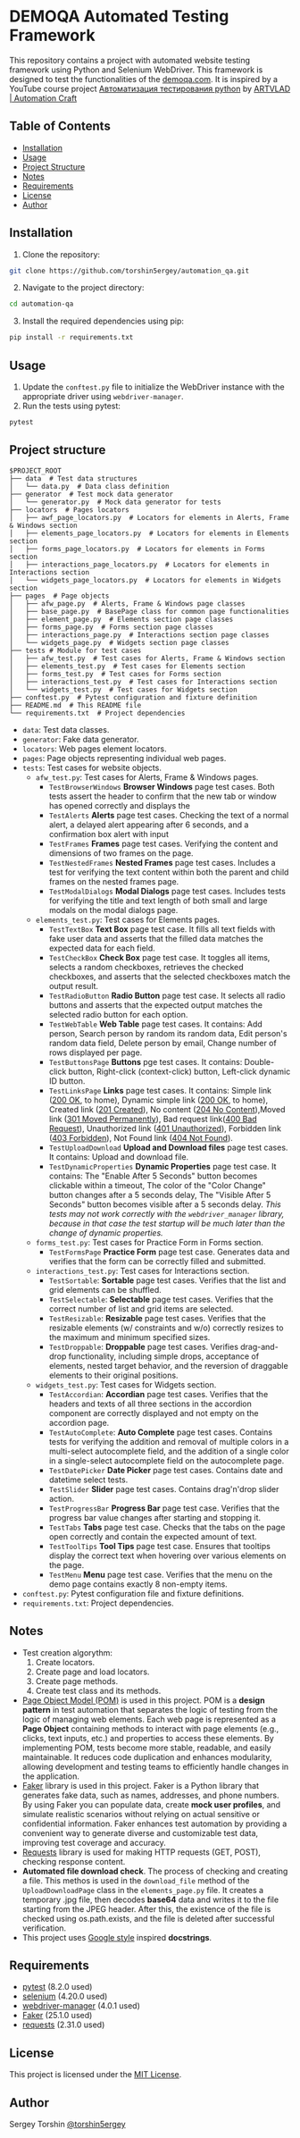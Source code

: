 # DEMOQA Automated Testing Framework

This repository contains a project with automated website testing framework using Python and Selenium WebDriver.
This framework is designed to test the functionalities of the [demoqa.com](https://demoqa.com/).
It is inspired by a YouTube course project [Автоматизация тестирования python](https://www.youtube.com/playlist?list=PL8jIzbooWPdXN6thJ_bGnd9uZjby07DPC) by [ARTVLAD | Automation Craft](https://www.youtube.com/@AutomationCraft)

## Table of Contents

- [Installation](#installation)
- [Usage](#usage)
- [Project Structure](#project-structure)
- [Notes](#notes)
- [Requirements](#requirements)
- [License](#license)
- [Author](#author)

## Installation

1. Clone the repository:
```bash
git clone https://github.com/torshin5ergey/automation_qa.git
```
2. Navigate to the project directory:
```bash
cd automation-qa
```
3. Install the required dependencies using pip:
```bash
pip install -r requirements.txt
```

## Usage

1. Update the `conftest.py` file to initialize the WebDriver instance with the appropriate driver using `webdriver-manager`.
2. Run the tests using pytest:
```bash
pytest
```

## Project structure

```
$PROJECT_ROOT
├── data  # Test data structures
│   └── data.py  # Data class definition
├── generator  # Test mock data generator
│   └── generator.py  # Mock data generator for tests
├── locators  # Pages locators
│   ├── awf_page_locators.py  # Locators for elements in Alerts, Frame & Windows section
│   ├── elements_page_locators.py  # Locators for elements in Elements section
│   ├── forms_page_locators.py  # Locators for elements in Forms section
│   ├── interactions_page_locators.py  # Locators for elements in Interactions section
│   └── widgets_page_locators.py  # Locators for elements in Widgets section
├── pages  # Page objects
│   ├── afw_page.py  # Alerts, Frame & Windows page classes
│   ├── base_page.py  # BasePage class for common page functionalities
│   ├── element_page.py  # Elements section page classes
│   ├── forms_page.py  # Forms section page classes
│   ├── interactions_page.py  # Interactions section page classes
│   └── widgets_page.py  # Widgets section page classes
├── tests # Module for test cases
│   ├── afw_test.py  # Test cases for Alerts, Frame & Windows section
│   ├── elements_test.py  # Test cases for Elements section
│   ├── forms_test.py  # Test cases for Forms section
│   ├── interactions_test.py  # Test cases for Interactions section
│   └── widgets_test.py  # Test cases for Widgets section
├── conftest.py  # Pytest configuration and fixture definition
├── README.md  # This README file
└── requirements.txt  # Project dependencies
```

- `data`: Test data classes.
- `generator`: Fake data generator.
- `locators`: Web pages element locators.
- `pages`: Page objects representing individual web pages.
- `tests`: Test cases for website objects.
  - `afw_test.py`: Test cases for Alerts, Frame & Windows pages.
    - `TestBrowserWindows` **Browser Windows** page test cases. Both tests assert the header to confirm that the new tab or window has opened correctly and displays the
    - `TestAlerts` **Alerts** page test cases. Checking the text of a normal alert, a delayed alert appearing after 6 seconds, and a confirmation box alert with input
    - `TestFrames` **Frames** page test cases. Verifying the content and dimensions of two frames on the page.
    - `TestNestedFrames` **Nested Frames** page test cases. Includes a test for verifying the text content within both the parent and child frames on the nested frames page.
    - `TestModalDialogs` **Modal Dialogs** page test cases. Includes tests for verifying the title and text length of both small and large modals on the modal dialogs page.
  - `elements_test.py`: Test cases for Elements pages.
    - `TestTextBox` **Text Box** page test case. It fills all text fields with fake user data and asserts that the filled data matches the expected data for each field.
    - `TestCheckBox` **Check Box** page test case. It toggles all items, selects a random checkboxes, retrieves the checked checkboxes, and asserts that the selected checkboxes match the output result.
    - `TestRadioButton` **Radio Button** page test case. It selects all radio buttons and asserts that the expected output matches the selected radio button for each option.
    - `TestWebTable` **Web Table** page test cases. It contains: Add person, Search person by random its random data, Edit person's random data field, Delete person by email, Change number of rows displayed per page.
    - `TestButtonsPage` **Buttons** pge test cases. It contains: Double-click button, Right-click (context-click) button, Left-click dynamic ID button.
    - `TestLinksPage` **Links** page test cases. It contains: Simple link ([200 OK](https://developer.mozilla.org/en-US/docs/Web/HTTP/Status/200), to home), Dynamic simple link ([200 OK](https://developer.mozilla.org/en-US/docs/Web/HTTP/Status/200), to home), Created link ([201 Created](https://developer.mozilla.org/en-US/docs/Web/HTTP/Status/201)), No content ([204 No Content](https://developer.mozilla.org/en-US/docs/Web/HTTP/Status/204)),Moved link ([301 Moved Permanently](https://developer.mozilla.org/en-US/docs/Web/HTTP/Status/301)), Bad request link([400 Bad Request](https://developer.mozilla.org/en-US/docs/Web/HTTP/Status/400)), Unauthorized link ([401 Unauthorized](https://developer.mozilla.org/en-US/docs/Web/HTTP/Status/401)), Forbidden link ([403 Forbidden](https://developer.mozilla.org/en-US/docs/Web/HTTP/Status/403)), Not Found link ([404 Not Found](https://developer.mozilla.org/en-US/docs/Web/HTTP/Status/404)).
    - `TestUploadDownload` **Upload and Download files** page test cases. It contains: Upload and download file.
    - `TestDynamicProperties` **Dynamic Properties** page test case. It contains: The "Enable After 5 Seconds" button becomes clickable within a timeout, The color of the "Color Change" button changes after a 5 seconds delay, The "Visible After 5 Seconds" button becomes visible after a 5 seconds delay. *This tests may not work correctly with the `webdriver_manager` library, because in that case the test startup will be much later than the change of dynamic properties.*
  - `forms_test.py`: Test cases for Practice Form in Forms section.
    - `TestFormsPage` **Practice Form** page test case. Generates data and verifies that the form can be correctly filled and submitted.
  - `interactions_test.py`: Test cases for Interactions section.
    - `TestSortable`: **Sortable** page test cases. Verifies that the list and grid elements can be shuffled.
    - `TestSelectable`: **Selectable** page test cases. Verifies that the correct number of list and grid items are selected.
    - `TestResizable`: **Resizable** page test cases. Verifies that the resizable elements (w/ constraints and w/o) correctly resizes to the maximum and minimum specified sizes.
    - `TestDroppable`: **Droppable** page test cases. Verifies drag-and-drop functionality, including simple drops, acceptance of elements, nested target behavior, and the reversion of draggable elements to their original positions.
  - `widgets_test.py`:  Test cases for Widgets section.
    - `TestAccordian`: **Accordian** page test cases. Verifies that the headers and texts of all three sections in the accordion component are correctly displayed and not empty on the accordion page.
    - `TestAutoComplete`: **Auto Complete** page test cases. Contains tests for verifying the addition and removal of multiple colors in a multi-select autocomplete field, and the addition of a single color in a single-select autocomplete field on the autocomplete page.
    - `TestDatePicker` **Date Picker** page test cases. Contains date and datetime select tests.
    - `TestSlider` **Slider** page test cases. Contains drag'n'drop slider action.
    - `TestProgressBar` **Progress Bar** page test case. Verifies that the progress bar value changes after starting and stopping it.
    - `TestTabs` **Tabs** page test case. Checks that the tabs on the page open correctly and contain the expected amount of text.
    - `TestToolTips` **Tool Tips** page test case. Ensures that tooltips display the correct text when hovering over various elements on the page.
    - `TestMenu` **Menu** page test case. Verifies that the menu on the demo page contains exactly 8 non-empty items.
- `conftest.py`: Pytest configuration file and fixture definitions.
- `requirements.txt`: Project dependencies.

## Notes

- Test creation algorythm:
  1. Create locators.
  2. Create page and load locators.
  3. Create page methods.
  4. Create test class and its methods.
- [Page Object Model (POM)](https://www.selenium.dev/documentation/test_practices/encouraged/page_object_models/) is used in this project. POM is a **design pattern** in test automation that separates the logic of testing from the logic of managing web elements. Each web page is represented as a **Page Object** containing methods to interact with page elements (e.g., clicks, text inputs, etc.) and properties to access these elements. By implementing POM, tests become more stable, readable, and easily maintainable. It reduces code duplication and enhances modularity, allowing development and testing teams to efficiently handle changes in the application.
- [Faker](https://faker.readthedocs.io/en/master/) library is used in this project. Faker is a Python library that generates fake data, such as names, addresses, and phone numbers. By using Faker you can populate data, create **mock user profiles**, and simulate realistic scenarios without relying on actual sensitive or confidential information. Faker enhances test automation by providing a convenient way to generate diverse and customizable test data, improving test coverage and accuracy.
- [Requests](https://requests.readthedocs.io/en/latest/) library is used for making HTTP requests (GET, POST), checking response content.
- **Automated file download check**. The process of checking and creating a file. This methos is used in the `download_file` method of the `UploadDownloadPage` class in the `elements_page.py` file. It creates a temporary .jpg file, then decodes **base64** data and writes it to the file starting from the JPEG header. After this, the existence of the file is checked using os.path.exists, and the file is deleted after successful verification.
- This project uses [Google style](https://google.github.io/styleguide/pyguide.html#38-comments-and-docstrings) inspired **docstrings**.

## Requirements

- [pytest](https://pypi.org/project/pytest/) (8.2.0 used)
- [selenium](https://pypi.org/project/selenium/) (4.20.0 used)
- [webdriver-manager](https://pypi.org/project/webdriver-manager/) (4.0.1 used)
- [Faker](https://pypi.org/project/Faker/) (25.1.0 used)  
- [requests](https://pypi.org/project/requests/) (2.31.0 used)

## License

This project is licensed under the [MIT License](LICENSE).

## Author

Sergey Torshin [@torshin5ergey](https://github.com/torshin5ergey)